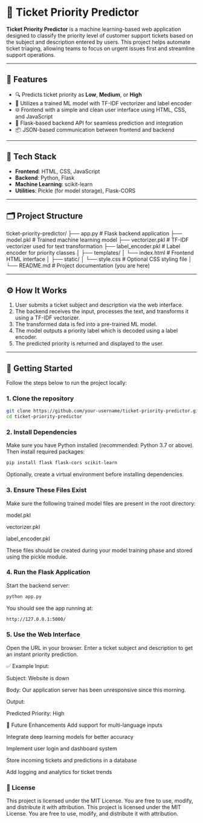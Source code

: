 # 🎯 Ticket Priority Predictor

**Ticket Priority Predictor** is a machine learning-based web application designed to classify the priority level of customer support tickets based on the subject and description entered by users. This project helps automate ticket triaging, allowing teams to focus on urgent issues first and streamline support operations.

---

## 🚀 Features

- 🔍 Predicts ticket priority as **Low**, **Medium**, or **High**
- 🤖 Utilizes a trained ML model with TF-IDF vectorizer and label encoder
- 🌐 Frontend with a simple and clean user interface using HTML, CSS, and JavaScript
- 🔧 Flask-based backend API for seamless prediction and integration
- 📦 JSON-based communication between frontend and backend

---

## 🧰 Tech Stack

- **Frontend**: HTML, CSS, JavaScript  
- **Backend**: Python, Flask  
- **Machine Learning**: scikit-learn  
- **Utilities**: Pickle (for model storage), Flask-CORS

---

## 🗂️ Project Structure

ticket-priority-predictor/ ├── app.py # Flask backend application ├── model.pkl # Trained machine learning model ├── vectorizer.pkl # TF-IDF vectorizer used for text transformation ├── label_encoder.pkl # Label encoder for priority classes │ ├── templates/ │ └── index.html # Frontend HTML interface │ ├── static/ │ └── style.css # Optional CSS styling file │ └── README.md # Project documentation (you are here)

---

## ⚙️ How It Works

1. User submits a ticket subject and description via the web interface.
2. The backend receives the input, processes the text, and transforms it using a TF-IDF vectorizer.
3. The transformed data is fed into a pre-trained ML model.
4. The model outputs a priority label which is decoded using a label encoder.
5. The predicted priority is returned and displayed to the user.

---

## 🧪 Getting Started

Follow the steps below to run the project locally:

### 1. Clone the repository

```bash
git clone https://github.com/your-username/ticket-priority-predictor.git
cd ticket-priority-predictor
```

### 2. Install Dependencies
Make sure you have Python installed (recommended: Python 3.7 or above). Then install required packages:

```bash
pip install flask flask-cors scikit-learn
```

Optionally, create a virtual environment before installing dependencies.

### 3. Ensure These Files Exist
Make sure the following trained model files are present in the root directory:

model.pkl

vectorizer.pkl

label_encoder.pkl

These files should be created during your model training phase and stored using the pickle module.

### 4. Run the Flask Application
Start the backend server:

```bash
python app.py
```

You should see the app running at:

```bash
http://127.0.0.1:5000/
```

### 5. Use the Web Interface
Open the URL in your browser. Enter a ticket subject and description to get an instant priority prediction.

✅ Example
Input:

Subject: Website is down

Body: Our application server has been unresponsive since this morning.

Output:

Predicted Priority: High

📌 Future Enhancements
Add support for multi-language inputs

Integrate deep learning models for better accuracy

Implement user login and dashboard system

Store incoming tickets and predictions in a database

Add logging and analytics for ticket trends

### 📝 License
This project is licensed under the MIT License. You are free to use, modify, and distribute it with attribution.
This project is licensed under the MIT License. You are free to use, modify, and distribute it with attribution.
